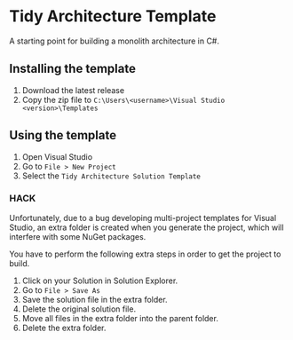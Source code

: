 # Tidy Architecture Template

A starting point for building a monolith architecture in C#.

## Installing the template

1. Download the latest release
1. Copy the zip file to `C:\Users\<username>\Visual Studio <version>\Templates`

## Using the template

1. Open Visual Studio
1. Go to `File > New Project`
1. Select the `Tidy Architecture Solution Template`

### HACK
Unfortunately, due to a bug developing multi-project templates for Visual Studio, an extra folder is created when you generate the project, which will interfere with some NuGet packages. 

You have to perform the following extra steps in order to get the project to build.

1. Click on your Solution in Solution Explorer.
1. Go to `File > Save As`
1. Save the solution file in the extra folder.
1. Delete the original solution file.
1. Move all files in the extra folder into the parent folder.
1. Delete the extra folder.